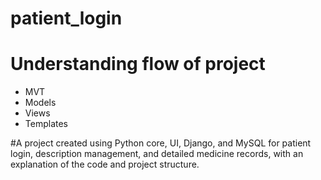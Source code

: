 # patient_login
# Understanding flow of project
- MVT
- Models
- Views
- Templates

#A project created using Python core, UI, Django, and MySQL for patient login, description management, and detailed medicine records, with an explanation of the code and project structure.
